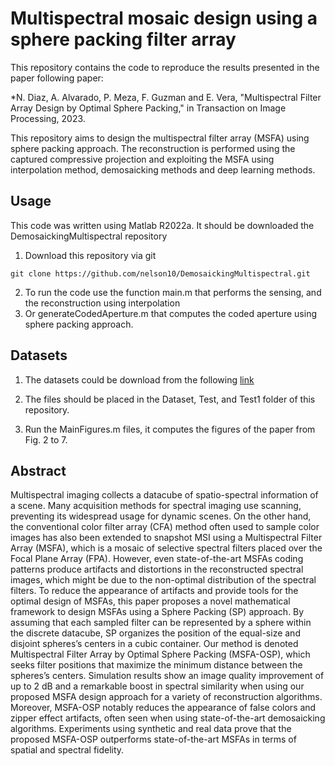 # Multispectral mosaic design using a sphere packing filter array

This repository contains the code to reproduce the results presented in the paper following paper:

*N. Diaz, A. Alvarado, P. Meza, F. Guzman and E. Vera, "Multispectral Filter Array Design by Optimal Sphere Packing," in Transaction on Image Processing, 2023.

This repository aims to design the multispectral filter array (MSFA) using sphere packing approach. The reconstruction is performed using the captured compressive projection and exploiting the MSFA using interpolation method, demosaicking methods and deep learning methods.

## Usage

This code was written using Matlab R2022a. It should be downloaded the DemosaickingMultispectral repository
1. Download this repository via git 
```
git clone https://github.com/nelson10/DemosaickingMultispectral.git
```
2. To run the code use the function main.m that performs the sensing, and the reconstruction using interpolation
3. Or generateCodedAperture.m that computes the coded aperture using sphere packing approach.


## Datasets

1. The datasets could be download from the following [link](https://www1.cs.columbia.edu/CAVE/databases/multispectral/)

2. The files should be placed in the Dataset, Test, and Test1 folder of this repository.

3. Run the MainFigures.m files, it computes the figures of the paper from Fig. 2 to 7.

## Abstract

Multispectral imaging collects a datacube of spatio-spectral information of a scene. Many acquisition methods for spectral imaging use scanning, preventing its widespread usage for dynamic scenes. On the other hand, the conventional color filter array (CFA) method often used to sample color images has also been extended to snapshot MSI using a Multispectral Filter Array (MSFA), which is a mosaic of selective spectral filters placed over the Focal Plane Array (FPA). However, even state-of-the-art MSFAs coding patterns produce artifacts and distortions in the reconstructed spectral images, which might be due to the non-optimal distribution of the spectral filters. To reduce the appearance of artifacts and provide tools for the optimal design of MSFAs, this paper proposes a novel mathematical framework to design MSFAs using a Sphere Packing (SP) approach. By assuming that each sampled filter can be represented by a sphere within the discrete datacube, SP organizes the position of the equal-size and disjoint spheres’s centers in a cubic container. Our method is denoted Multispectral Filter Array by Optimal Sphere Packing (MSFA-OSP), which seeks filter positions that maximize the minimum distance between the spheres’s centers. Simulation results show an image quality improvement of up to 2 dB and a remarkable boost in spectral similarity when using our proposed
MSFA design approach for a variety of reconstruction algorithms. Moreover, MSFA-OSP notably reduces the appearance of false colors and zipper effect artifacts, often seen when using state-of-the-art demosaicking algorithms. Experiments using synthetic and real data prove that the proposed MSFA-OSP outperforms state-of-the-art MSFAs in terms of spatial and spectral fidelity.
